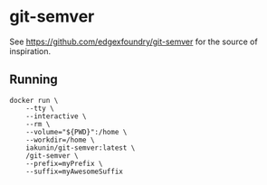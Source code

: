 # git-semver

See https://github.com/edgexfoundry/git-semver for the source of inspiration.

## Running
```shell
docker run \
    --tty \
    --interactive \
    --rm \
    --volume="${PWD}":/home \
    --workdir=/home \
    iakunin/git-semver:latest \
    /git-semver \
    --prefix=myPrefix \
    --suffix=myAwesomeSuffix
```
